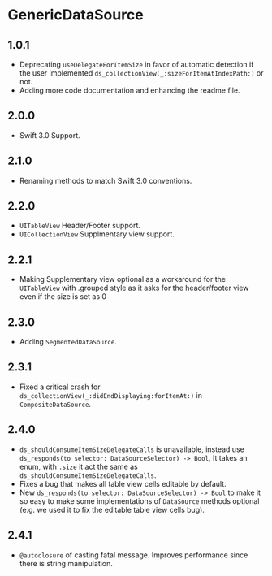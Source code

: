 # GenericDataSource

## 1.0.1

* Deprecating `useDelegateForItemSize` in favor of automatic detection if the user implemented `ds_collectionView(_:sizeForItemAtIndexPath:)` or not.
* Adding more code documentation and enhancing the readme file.

## 2.0.0

* Swift 3.0 Support.

## 2.1.0

* Renaming methods to match Swift 3.0 conventions.

## 2.2.0

* `UITableView` Header/Footer support.
* `UICollectionView` Supplmentary view support.

## 2.2.1

* Making Supplementary view optional as a workaround for the `UITableView` with .grouped style as it asks for the header/footer view even if the size is set as 0

## 2.3.0

* Adding `SegmentedDataSource`.

## 2.3.1

* Fixed a critical crash for `ds_collectionView(_:didEndDisplaying:forItemAt:)` in `CompositeDataSource`.

## 2.4.0

* `ds_shouldConsumeItemSizeDelegateCalls` is unavailable, instead use `ds_responds(to selector: DataSourceSelector) -> Bool`, It takes an enum, with `.size` it act the same as `ds_shouldConsumeItemSizeDelegateCalls`.
* Fixes a bug that makes all table view cells editable by default.
* New `ds_responds(to selector: DataSourceSelector) -> Bool` to make it so easy to make some implementations of `DataSource` methods optional (e.g. we used it to fix the editable table view cells bug). 

## 2.4.1

* `@autoclosure` of casting fatal message. Improves performance since there is string manipulation.
